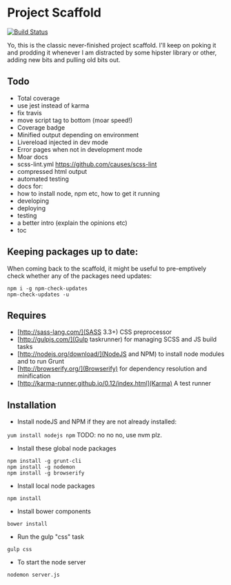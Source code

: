 Project Scaffold
================

[![Build Status](https://travis-ci.org/craigdallimore/project-template.png?branch=master)](https://travis-ci.org/craigdallimore/project-template)

Yo, this is the classic never-finished project scaffold. I'll keep on poking it
and prodding it whenever I am distracted by some hipster library or other,
adding new bits and pulling old bits out.

Todo
----
- Total coverage
- use jest instead of karma
- fix travis
- move script tag to bottom (moar speed!)
- Coverage badge
- Minified output depending on environment
- Livereload injected in dev mode
- Error pages when not in development mode
- Moar docs
- scss-lint.yml https://github.com/causes/scss-lint
- compressed html output
- automated testing
- docs for:
 - how to install node, npm etc, how to get it running
 - developing
 - deploying
 - testing
 - a better intro (explain the opinions etc)
 - toc

Keeping packages up to date:
----------------------------

When coming back to the scaffold, it might be useful to pre-emptively check
whether any of the packages need updates:

```
npm i -g npm-check-updates
npm-check-updates -u
```

Requires
--------

- [http://sass-lang.com/](SASS 3.3+) CSS preprocessor
- [http://gulpjs.com/](Gulp taskrunner) for managing SCSS and JS build tasks
- [http://nodejs.org/download/](NodeJS and NPM) to install node modules and to run Grunt
- [http://browserify.org/](Browserify) for dependency resolution and minification
- [http://karma-runner.github.io/0.12/index.html](Karma) A test runner

Installation
------------

- Install nodeJS and NPM if they are not already installed:

` yum install nodejs npm `
TODO: no no no, use nvm plz.

- Install these global node packages

```
npm install -g grunt-cli
npm install -g nodemon
npm install -g browserify
```

- Install local node packages

` npm install `

- Install bower components

` bower install `

- Run the gulp "css" task

` gulp css `

- To start the node server

` nodemon server.js `
